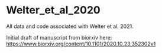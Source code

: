 # Welter_et_al_2020

All data and code associated with Welter et al. 2021.

Initial draft of manuscript from biorxiv here: https://www.biorxiv.org/content/10.1101/2020.10.23.352302v1
